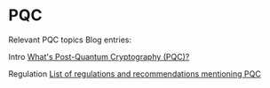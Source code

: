 # PQC 
Relevant PQC topics
Blog entries:

Intro
[What's Post-Quantum Cryptography (PQC)?](_posts/2023-07-27-Whats_PQC.md)

Regulation
[List of regulations and recommendations mentioning PQC](_posts/2023-07-26-PQC_Regulations_and_recommendations.md)
